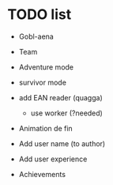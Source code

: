 # TODO list

* Gobl-aena
* Team
* Adventure mode
* survivor mode

* add EAN reader (quagga)
	* use worker (?needed)

* Animation de fin
* Add user name (to author)
* Add user experience

* Achievements